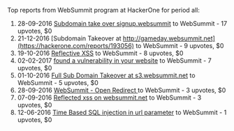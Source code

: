 Top reports from WebSummit program at HackerOne for period all:

1. 28-09-2016 [Subdomain take over signup.websummit](https://hackerone.com/reports/172698) to WebSummit - 17 upvotes, $0
2. 21-12-2016 [Subdomain Takeover at http://gameday.websummit.net](https://hackerone.com/reports/193056) to WebSummit - 9 upvotes, $0
3. 19-10-2016 [Reflective XSS](https://hackerone.com/reports/176698) to WebSummit - 8 upvotes, $0
4. 02-02-2017 [found a vulnerability in your website](https://hackerone.com/reports/202797) to WebSummit - 7 upvotes, $0
5. 01-10-2016 [Full Sub Domain Takeover at s3.websummit.net](https://hackerone.com/reports/173412) to WebSummit - 5 upvotes, $0
6. 28-09-2016 [WebSummit - Open Redirect ](https://hackerone.com/reports/172746) to WebSummit - 3 upvotes, $0
7. 07-09-2016 [Reflected xss on websummit.net](https://hackerone.com/reports/166699) to WebSummit - 3 upvotes, $0
8. 12-06-2016 [Time Based SQL injection in url parameter](https://hackerone.com/reports/144359) to WebSummit - 1 upvotes, $0
